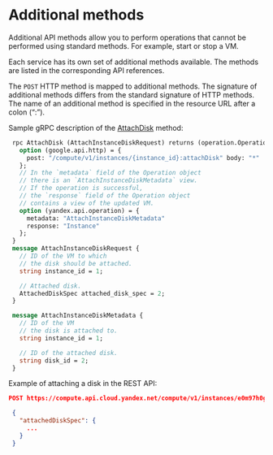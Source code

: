 # Additional methods

Additional API methods allow you to perform operations that cannot be performed using standard methods. For example, start or stop a VM.

Each service has its own set of additional methods available. The methods are listed in the corresponding API references.

The `POST` HTTP method is mapped to additional methods. The signature of additional methods differs from the standard signature of HTTP methods. The name of an additional method is specified in the resource URL after a colon (<q>:</q>).

Sample gRPC description of the [AttachDisk](https://github.com/yandex-cloud/cloudapi/blob/master/yandex/cloud/compute/v1/instance_service.proto) method:

```protobuf
 rpc AttachDisk (AttachInstanceDiskRequest) returns (operation.Operation) {
   option (google.api.http) = {
     post: "/compute/v1/instances/{instance_id}:attachDisk" body: "*"
   };
   // In the `metadata` field of the Operation object
   // there is an `AttachInstanceDiskMetadata` view.
   // If the operation is successful,
   // the `response` field of the Operation object
   // contains a view of the updated VM.
   option (yandex.api.operation) = {
     metadata: "AttachInstanceDiskMetadata"
     response: "Instance"
   };
 }
 message AttachInstanceDiskRequest {
   // ID of the VM to which
   // the disk should be attached.
   string instance_id = 1;

   // Attached disk.
   AttachedDiskSpec attached_disk_spec = 2;
 }

 message AttachInstanceDiskMetadata {
   // ID of the VM
   // the disk is attached to.
   string instance_id = 1;

   // ID of the attached disk.
   string disk_id = 2;
 }
```

Example of attaching a disk in the REST API:

```json
POST https://compute.api.cloud.yandex.net/compute/v1/instances/e0m97h0gbq0foeuis03:attachDisk

 {
   "attachedDiskSpec": {
     ...
   }
 }
```

